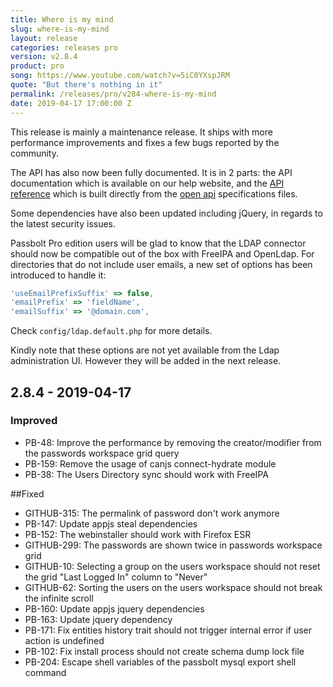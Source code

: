 ```yaml
---
title: Where is my mind
slug: where-is-my-mind
layout: release
categories: releases pro
version: v2.8.4
product: pro
song: https://www.youtube.com/watch?v=5iC0YXspJRM
quote: "But there's nothing in it"
permalink: /releases/pro/v284-where-is-my-mind
date: 2019-04-17 17:00:00 Z
---
```


This release is mainly a maintenance release. It ships with more performance improvements and fixes a few bugs 
reported by the community.

The API has also now been fully documented. It is in 2 parts: the API documentation which is available on our 
help website, and the [API reference](https://api-reference.passbolt.com/) which is built directly from the 
[open api](https://github.com/passbolt/passbolt_openapi_specs) specifications files.

Some dependencies have also been updated including jQuery, in regards to the latest security issues.

Passbolt Pro edition users will be glad to know that the LDAP connector should now be compatible out of the box with 
FreeIPA and OpenLdap. For directories that do not include user emails, a new set of options has been introduced to 
handle it: 

```js
'useEmailPrefixSuffix' => false,
'emailPrefix' => 'fieldName',
'emailSuffix' => '@domain.com',
```

Check `config/ldap.default.php` for more details.

Kindly note that these options are not yet available from the Ldap administration UI. 
However they will be added in the next release.

## 2.8.4 - 2019-04-17
### Improved
- PB-48: Improve the performance by removing the creator/modifier from the passwords workspace grid query
- PB-159: Remove the usage of canjs connect-hydrate module
- PB-38: The Users Directory sync should work with FreeIPA

##Fixed
- GITHUB-315: The permalink of password don't work anymore
- PB-147: Update appjs steal dependencies
- PB-152: The webinstaller should work with Firefox ESR
- GITHUB-299: The passwords are shown twice in passwords workspace grid
- GITHUB-10: Selecting a group on the users workspace should not reset the grid "Last Logged In" column to "Never"
- GITHUB-62: Sorting the users on the users workspace should not break the infinite scroll
- PB-160: Update appjs jquery dependencies
- PB-163: Update jquery dependency
- PB-171: Fix entities history trait should not trigger internal error if user action is undefined
- PB-102: Fix install process should not create schema dump lock file
- PB-204: Escape shell variables of the passbolt mysql export shell command

